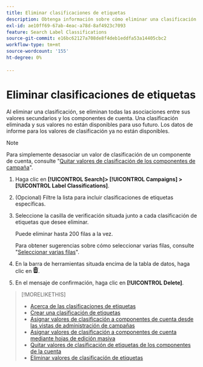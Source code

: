 ```yaml
---
title: Eliminar clasificaciones de etiquetas
description: Obtenga información sobre cómo eliminar una clasificación de etiquetas.
exl-id: ae10ff69-67ab-4eac-a78d-8af4923c7093
feature: Search Label Classifications
source-git-commit: e16bc62127a708de8f4deb1eddfa53a14405cbc2
workflow-type: tm+mt
source-wordcount: '155'
ht-degree: 0%

---
```


# Eliminar clasificaciones de etiquetas

Al eliminar una clasificación, se eliminan todas las asociaciones entre sus valores secundarios y los componentes de cuenta. Una clasificación eliminada y sus valores no están disponibles para uso futuro. Los datos de informe para los valores de clasificación ya no están disponibles.

>[!NOTE]
>
>Para simplemente desasociar un valor de clasificación de un componente de cuenta, consulte &quot;[Quitar valores de clasificación de los componentes de campaña](classification-values-remove.md)&quot;.

1. Haga clic en **[!UICONTROL Search]> [!UICONTROL Campaigns] >[!UICONTROL Label Classifications]**.

1. (Opcional) Filtre la lista para incluir clasificaciones de etiquetas específicas.

1. Seleccione la casilla de verificación situada junto a cada clasificación de etiquetas que desee eliminar.

   Puede eliminar hasta 200 filas a la vez.

   Para obtener sugerencias sobre cómo seleccionar varias filas, consulte &quot;[Seleccionar varias filas](/help/search-social-commerce/common-tasks/navigation-editing-selection/multiple-rows-select.md)&quot;.

1. En la barra de herramientas situada encima de la tabla de datos, haga clic en ![Eliminar](/help/search-social-commerce/assets/delete.png "Eliminar").

1. En el mensaje de confirmación, haga clic en **[!UICONTROL Delete]**.

>[!MORELIKETHIS]
>
>* [Acerca de las clasificaciones de etiquetas](classification-about.md)
>* [Crear una clasificación de etiquetas](classification-create.md)
>* [Asignar valores de clasificación a componentes de cuenta desde las vistas de administración de campañas](classification-values-assign-campaign-management.md)
>* [Asignar valores de clasificación a componentes de cuenta mediante hojas de edición masiva](classification-values-assign-bulksheets.md)
>* [Quitar valores de clasificación de etiquetas de los componentes de la cuenta](classification-values-remove.md)
>* [Eliminar valores de clasificación de etiquetas](classification-values-delete.md)
